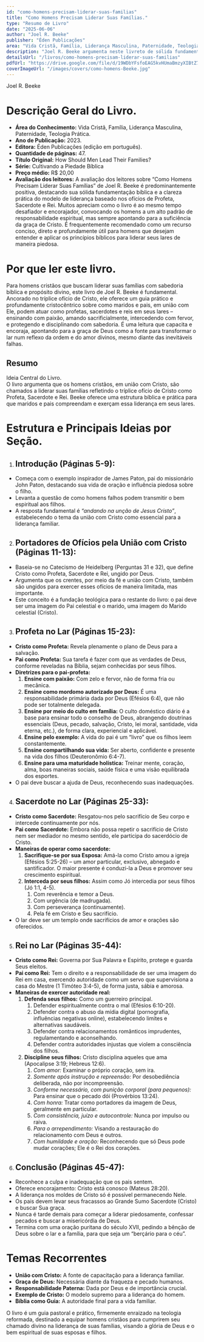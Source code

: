 ```yaml
---
id: "como-homens-precisam-liderar-suas-familias"
title: "Como Homens Precisam Liderar Suas Famílias."
type: "Resumo de Livro"
date: "2025-06-06"
author: "Joel R. Beeke"
publisher: "Éden Publicações"
area: "Vida Cristã, Família, Liderança Masculina, Paternidade, Teologia Prática"
description: "Joel R. Beeke argumenta neste livreto de sólida fundamentação bíblica que homens cristãos devem liderar suas famílias refletindo o tríplice ofício de Cristo como Profeta, Sacerdote e Rei, oferecendo uma estrutura bíblica e prática para essa liderança."
detailsUrl: "/livros/como-homens-precisam-liderar-suas-familias"
pdfUrl: "https://drive.google.com/file/d/19WDbYFsfoEAG5kvHUmaBmzyXIBtZ7Ydn/view?usp=drive_link"
coverImageUrl: "/images/covers/como-homens-Beeke.jpg" 
---
```


Joel R. Beeke

# Descrição Geral do Livro.

* **Área do Conhecimento:** Vida Cristã, Família, Liderança Masculina, Paternidade, Teologia Prática.  
* **Ano de Publicação:** 2023\.  
* **Editora:** Éden Publicações (edição em português).  
* **Quantidade de páginas:** 47\.  
* **Título Original:** How Should Men Lead Their Families?  
* **Série:** Cultivando a Piedade Bíblica  
* **Preço médio:** R$ 20,00  
* **Avaliação dos leitores:** A avaliação dos leitores sobre “Como Homens Precisam Liderar Suas Famílias” de Joel R. Beeke é predominantemente positiva, destacando sua sólida fundamentação bíblica e a clareza prática do modelo de liderança baseado nos ofícios de Profeta, Sacerdote e Rei. Muitos apreciam como o livro é ao mesmo tempo desafiador e encorajador, convocando os homens a um alto padrão de responsabilidade espiritual, mas sempre apontando para a suficiência da graça de Cristo. É frequentemente recomendado como um recurso conciso, direto e profundamente útil para homens que desejam entender e aplicar os princípios bíblicos para liderar seus lares de maneira piedosa.

# Por que ler este livro.

Para homens cristãos que buscam liderar suas famílias com sabedoria bíblica e propósito divino, este livro de Joel R. Beeke é fundamental. Ancorado no tríplice ofício de Cristo, ele oferece um guia prático e profundamente cristocêntrico sobre como maridos e pais, em união com Ele, podem atuar como profetas, sacerdotes e reis em seus lares – ensinando com paixão, amando sacrificialmente, intercedendo com fervor, e protegendo e disciplinando com sabedoria. É uma leitura que capacita e encoraja, apontando para a graça de Deus como a fonte para transformar o lar num reflexo da ordem e do amor divinos, mesmo diante das inevitáveis falhas.

## Resumo

Ideia Central do Livro.  
O livro argumenta que os homens cristãos, em união com Cristo, são chamados a liderar suas famílias refletindo o tríplice ofício de Cristo como Profeta, Sacerdote e Rei. Beeke oferece uma estrutura bíblica e prática para que maridos e pais compreendam e exerçam essa liderança em seus lares.

# Estrutura e Principais Ideias por Seção.

1. ## Introdução (Páginas 5-9):

* Começa com o exemplo inspirador de James Paton, pai do missionário John Paton, destacando sua vida de oração e influência piedosa sobre o filho.  
* Levanta a questão de como homens falhos podem transmitir o bem espiritual aos filhos.  
* A resposta fundamental é *“andando na unção de Jesus Cristo”*, estabelecendo o tema da união com Cristo como essencial para a liderança familiar.

2. ## Portadores de Ofícios pela União com Cristo (Páginas 11-13):

* Baseia-se no Catecismo de Heidelberg (Perguntas 31 e 32), que define Cristo como Profeta, Sacerdote e Rei, ungido por Deus.  
* Argumenta que os crentes, por meio da fé e união com Cristo, também são ungidos para exercer esses ofícios de maneira limitada, mas importante.  
* Este conceito é a fundação teológica para o restante do livro: o pai deve ser uma imagem do Pai celestial e o marido, uma imagem do Marido celestial (Cristo).

3. ## Profeta no Lar (Páginas 15-23):

* **Cristo como Profeta:** Revela plenamente o plano de Deus para a salvação.  
* **Pai como Profeta:** Sua tarefa é fazer com que as verdades de Deus, conforme reveladas na Bíblia, sejam conhecidas por seus filhos.  
* **Diretrizes para o pai-profeta:**  
  1. **Ensine com paixão:** Com zelo e fervor, não de forma fria ou mecânica.  
  2. **Ensine como mordomo autorizado por Deus:** É uma responsabilidade primária dada por Deus (Efésios 6:4), que não pode ser totalmente delegada.  
  3. **Ensine por meio do culto em família:** O culto doméstico diário é a base para ensinar todo o conselho de Deus, abrangendo doutrinas essenciais (Deus, pecado, salvação, Cristo, lei moral, santidade, vida eterna, etc.), de forma clara, experiencial e aplicável.  
  4. **Ensine pelo exemplo:** A vida do pai é um “livro” que os filhos leem constantemente.  
  5. **Ensine compartilhando sua vida:** Ser aberto, confidente e presente na vida dos filhos (Deuteronômio 6:4-7).  
  6. **Ensine para uma maturidade holística:** Treinar mente, coração, alma, boas maneiras sociais, saúde física e uma visão equilibrada dos esportes.  
* O pai deve buscar a ajuda de Deus, reconhecendo suas inadequações.

4. ## Sacerdote no Lar (Páginas 25-33):

* **Cristo como Sacerdote:** Resgatou-nos pelo sacrifício de Seu corpo e intercede continuamente por nós.  
* **Pai como Sacerdote:** Embora não possa repetir o sacrifício de Cristo nem ser mediador no mesmo sentido, ele participa do sacerdócio de Cristo.  
* **Maneiras de operar como sacerdote:**  
  1. **Sacrifique-se por sua Esposa:** Amá-la como Cristo amou a igreja (Efésios 5:25-26) – um amor particular, exclusivo, abnegado e santificador. O maior presente é conduzi-la a Deus e promover seu crescimento espiritual.  
  2. **Interceda por seus filhos:** Assim como Jó intercedia por seus filhos (Jó 1:1, 4-5).  
     1. Com reverência e temor a Deus.  
     2. Com urgência (de madrugada).  
     3. Com perseverança (continuamente).  
     4. Pela fé em Cristo e Seu sacrifício.  
* O lar deve ser um templo onde sacrifícios de amor e orações são oferecidos.

5. ## Rei no Lar (Páginas 35-44):

* **Cristo como Rei:** Governa por Sua Palavra e Espírito, protege e guarda Seus eleitos.  
* **Pai como Rei:** Tem o direito e a responsabilidade de ser uma imagem do Rei em casa, exercendo autoridade como um servo que supervisiona a casa do Mestre (1 Timóteo 3:4-5), de forma justa, sábia e amorosa.  
* **Maneiras de exercer autoridade real:**  
  1. **Defenda seus filhos:** Como um guerreiro principal.  
     1. Defender espiritualmente contra o mal (Efésios 6:10-20).  
     2. Defender contra o abuso da mídia digital (pornografia, influências negativas online), estabelecendo limites e alternativas saudáveis.  
     3. Defender contra relacionamentos românticos imprudentes, regulamentando e aconselhando.  
     4. Defender contra autoridades injustas que violem a consciência dos filhos.  
  2. **Discipline seus filhos:** Cristo disciplina aqueles que ama (Apocalipse 3:19; Hebreus 12:6).  
     1. *Com amor:* Examinar o próprio coração, sem ira.  
     2. *Somente após instrução e repreensão:* Por desobediência deliberada, não por incompreensão.  
     3. *Conforme necessário, com punição corporal (para pequenos):* Para ensinar que o pecado dói (Provérbios 13:24).  
     4. *Com honra:* Tratar como portadores da imagem de Deus, geralmente em particular.  
     5. *Com consistência, juízo e autocontrole:* Nunca por impulso ou raiva.  
     6. *Para o arrependimento:* Visando a restauração do relacionamento com Deus e outros.  
     7. *Com humildade e oração:* Reconhecendo que só Deus pode mudar corações; Ele é o Rei dos corações.

6. ## Conclusão (Páginas 45-47):

* Reconhece a culpa e inadequação que os pais sentem.  
* Oferece encorajamento: Cristo está conosco (Mateus 28:20).  
* A liderança nos moldes de Cristo só é possível permanecendo Nele.  
* Os pais devem levar seus fracassos ao Grande Sumo Sacerdote (Cristo) e buscar Sua graça.  
* Nunca é tarde demais para começar a liderar piedosamente, confessar pecados e buscar a misericórdia de Deus.  
* Termina com uma oração puritana do século XVII, pedindo a bênção de Deus sobre o lar e a família, para que seja um “berçário para o céu”.

# Temas Recorrentes

* **União com Cristo:** A fonte de capacitação para a liderança familiar.  
* **Graça de Deus:** Necessária diante da fraqueza e pecado humanos.  
* **Responsabilidade Paterna:** Dada por Deus e de importância crucial.  
* **Exemplo de Cristo:** O modelo supremo para a liderança do homem.  
* **Bíblia como Guia:** A autoridade final para a vida familiar.

O livro é um guia pastoral e prático, firmemente enraizado na teologia reformada, destinado a equipar homens cristãos para cumprirem seu chamado divino na liderança de suas famílias, visando a glória de Deus e o bem espiritual de suas esposas e filhos.


